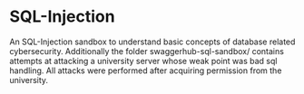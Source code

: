 # SQL-Injection
An SQL-Injection sandbox to understand basic concepts of database related cybersecurity. Additionally the folder swaggerhub-sql-sandbox/ contains attempts at attacking a university server whose weak point was bad sql handling. All attacks were performed after acquiring permission from the university.

